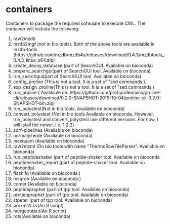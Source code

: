 # containers
Containers to package the required sofwaare to execute CWL. The container will include the following:

<ol>
<li>raw2mzdb </li>
<li>mzdb2mgf (not in bio.tools). Both of the above tools are available in mzdb-tools (https://github.com/mzdb/mzdb4s/releases/download/0.4.3/mzdbtools_0.4.3_linux_x64.zip)</li>
<li> create_decoy_database (part of SearchGUI. Available on bioconda)</li>
<li>prepare_searchgui(part of SearchGUI tool. Available on bioconda)</li>
<li>run_searchgui(part of SearchGUI tool. Available on bioconda)</li>
<li>config_proline (This is not a tool. It is a set of "sed commands.).</li>
<li>exp_design_proline(This is not a tool. It is a set of "sed commands.)</li>
<li>run_proline ( Avaliloble on: https://github.com/profiproteomics/proline-cli/releases/download/0.2.0-SNAPSHOT-2019-10-04/proline-cli-0.2.0-SNAPSHOT-bin.zip)</li>
<li> run_polystest(Not in bio.tools. Available on bioconda)</li>
<li>convert_polystest (Not in bio.tools.Available on bioconda. However, run_polystest and convert_polystest use different versions. For now, I will istall the newer, i.e. 1.2.2)</li>
<li>sdrf-pipelines (Available on bioconda)</li>
<li>normalyzerde (Available on bioconda)</li>
<li>maxquant (Available on bioconda)</li>
<li>raw2mzml (On bio.tools with name "ThermoRawFileParser". Available on bioconda)</li>
<li>run_peptideshaker (part of peptide-shaker tool. Available on bioconda</li>
<li>peptideshaker_report (part of peptide-shaker tool. Available on bioconda)</li>
<li>flashlfq (Available on bioconda.)</li>
<li>msqrob (Available on bioconda.)</li>
<li>comet (Available on bioconda)</li>
<li>peptideprophet (part of tpp tool. Available on bioconda)</li>
<li>protienprophet (part of tpp tool. Available on bioconda)</li>
<li>stpeter (part of tpp tool. Available on bioconda)</li>
<li>proxml2csv(An R script)</li>
<li>mergeoutput(An R script)</li>
<li>rots(Available on bioconda)</li>
</ol>